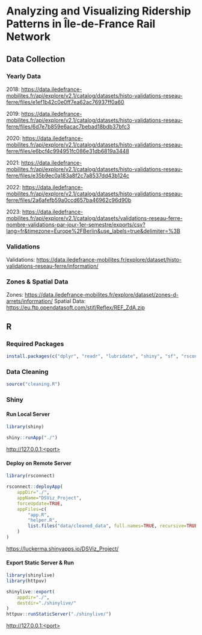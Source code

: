 # Analyzing and Visualizing Ridership Patterns in Île-de-France Rail Network

## Data Collection

### Yearly Data

2018: https://data.iledefrance-mobilites.fr/api/explore/v2.1/catalog/datasets/histo-validations-reseau-ferre/files/e1ef1b42c0e0ff7ea62ac76937ff0a60

2019: https://data.iledefrance-mobilites.fr/api/explore/v2.1/catalog/datasets/histo-validations-reseau-ferre/files/6d7e7b859e6acac7bebad18bdb37bfc3

2020: https://data.iledefrance-mobilites.fr/api/explore/v2.1/catalog/datasets/histo-validations-reseau-ferre/files/e6bcf4c994951fc086e31db6819a3448

2021: https://data.iledefrance-mobilites.fr/api/explore/v2.1/catalog/datasets/histo-validations-reseau-ferre/files/e35b9ec0a183a8f2c7a8537dd43b124c

2022: https://data.iledefrance-mobilites.fr/api/explore/v2.1/catalog/datasets/histo-validations-reseau-ferre/files/2a6afefb59a0ccd657ba46962c96d90b

2023: https://data.iledefrance-mobilites.fr/api/explore/v2.1/catalog/datasets/validations-reseau-ferre-nombre-validations-par-jour-1er-semestre/exports/csv?lang=fr&timezone=Europe%2FBerlin&use_labels=true&delimiter=%3B

### Validations

Validations: https://data.iledefrance-mobilites.fr/explore/dataset/histo-validations-reseau-ferre/information/

### Zones & Spatial Data

Zones: https://data.iledefrance-mobilites.fr/explore/dataset/zones-d-arrets/information/
Spatial Data: https://eu.ftp.opendatasoft.com/stif/Reflex/REF_ZdA.zip

## R

### Required Packages

```R
install.packages(c("dplyr", "readr", "lubridate", "shiny", "sf", "rsconnect", "leaflet", "shinylive", "httpuv"))
```

### Data Cleaning

```R
source("cleaning.R")
```

### Shiny

#### Run Local Server

```R
library(shiny)

shiny::runApp("./")
```

http://127.0.0.1:<port>

#### Deploy on Remote Server

```R
library(rsconnect)

rsconnect::deployApp(
    appDir="./",
    appName="DSViz_Project",
    forceUpdate=TRUE,
    appFiles=c(
        "app.R",
        "helper.R",
        list.files("data/cleaned_data", full.names=TRUE, recursive=TRUE)
    )
)
```

https://luckerma.shinyapps.io/DSViz_Project/

#### Export Static Server & Run

```R
library(shinylive)
library(httpuv)

shinylive::export(
    appdir="./",
    destdir="./shinylive/"
)
httpuv::runStaticServer("./shinylive/")
```

http://127.0.0.1:<port>
